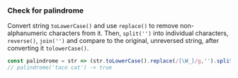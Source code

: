 ### Check for palindrome

Convert string `toLowerCase()` and use `replace()` to remove non-alphanumeric characters from it.
Then, `split('')` into individual characters, `reverse()`, `join('')` and compare to the original, unreversed string, after converting it `tolowerCase()`.

```js
const palindrome = str => (str.toLowerCase().replace(/[\W_]/g,'').split('').reverse().join('') === str.toLowerCase().replace(/[\W_]/g,''));
// palindrome('taco cat') -> true
 ```

